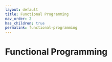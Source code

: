 ```yaml
---
layout: default
title: Functional Programming
nav_order: 2
has_children: true
permalink: functional-programming
---
```


# Functional Programming